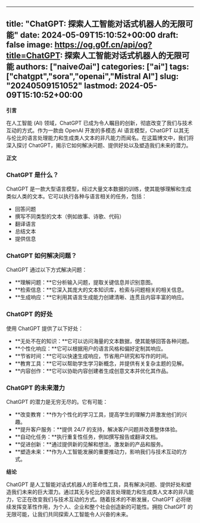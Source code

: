 
---
title: "ChatGPT: 探索人工智能对话式机器人的无限可能"
date: 2024-05-09T15:10:52+00:00
draft: false
image: https://og.g0f.cn/api/og?title=ChatGPT: 探索人工智能对话式机器人的无限可能
authors: ["naiveのai"]
categories: ["ai"]
tags: ["chatgpt","sora","openai","Mistral AI"]
slug: "20240509151052"
lastmod: 2024-05-09T15:10:52+00:00
---
**引言**

在人工智能 (AI) 领域，ChatGPT 已成为令人瞩目的创新，彻底改变了我们与技术互动的方式。作为一款由 OpenAI 开发的多模态 AI 语言模型，ChatGPT 以其无与伦比的语言处理能力和生成类人文本的非凡能力而闻名。在这篇博文中，我们将深入探讨 ChatGPT，揭示它如何解决问题、提供好处以及塑造我们未来的潜力。

**正文**

### ChatGPT 是什么？

ChatGPT 是一款大型语言模型，经过大量文本数据的训练，使其能够理解和生成类似人类的文本。它可以执行各种与语言相关的任务，包括：

- 回答问题
- 撰写不同类型的文本（例如故事、诗歌、代码）
- 翻译语言
- 总结文本
- 提供信息

### ChatGPT 如何解决问题？

ChatGPT 通过以下方式解决问题：

- **理解问题：**它分析输入问题，提取关键信息并识别意图。
- **检索信息：**它深入其庞大的文本知识库，检索与问题相关的相关信息。
- **生成响应：**它利用其语言生成能力创建清晰、连贯且内容丰富的响应。

### ChatGPT 的好处

使用 ChatGPT 提供了以下好处：

- **无处不在的知识：**它可以访问海量的文本数据，使其能够回答各种问题。
- **个性化响应：**它可以根据用户的语言风格和偏好定制其响应。
- **节省时间：**它可以快速生成响应，节省用户研究和写作的时间。
- **教育工具：**它可以帮助学生学习新概念，并提供有关复杂主题的见解。
- **内容创作：**它可以协助内容创建者生成创意文本并优化其作品。

### ChatGPT 的未来潜力

ChatGPT 的潜力是无穷无尽的。它有可能：

- **改变教育：**作为个性化的学习工具，提高学生的理解力并激发他们的兴趣。
- **提升客户服务：**提供 24/7 的支持，解决客户问题并改善整体体验。
- **自动化任务：**执行重复性任务，例如撰写报告或翻译文档。
- **促进创新：**通过提供新的见解和想法，激发新的产品和服务。
- **塑造未来：**作为人工智能发展的重要推动力，影响我们与技术互动的方式。

**结论**

ChatGPT 是人工智能对话式机器人的革命性工具，具有解决问题、提供好处和塑造我们未来的巨大潜力。通过其无与伦比的语言处理能力和生成类人文本的非凡能力，它正在改变我们与技术互动的方式。随着技术的不断发展，ChatGPT 必将继续发挥变革性作用，为个人、企业和整个社会创造新的可能性。拥抱 ChatGPT 的无限可能，让我们共同探索人工智能令人兴奋的未来。